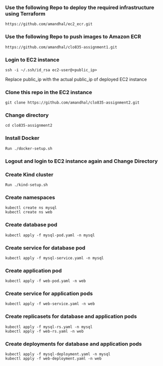 ### Use the following Repo to deploy the required infrastructure using Terraform
```https://github.com/amandhal/ec2_ecr.git```


### Use the following Repo to push images to Amazon ECR
```https://github.com/amandhal/clo835-assignment1.git```


### Login to EC2 instance
```ssh -i ~/.ssh/id_rsa ec2-user@<public_ip>```

Replace public_ip with the actual public_ip of deployed EC2 instance


### Clone this repo in the EC2 instance
```git clone https://github.com/amandhal/clo835-assignment2.git```


### Change directory
```cd clo835-assignment2```


### Install Docker
```Run ./docker-setup.sh```


### Logout and login to EC2 instance again and Change Directory


### Create Kind cluster
```Run ./kind-setup.sh```


### Create namespaces
```
kubectl create ns mysql
kubectl create ns web
```


### Create database pod
```kubectl apply -f mysql-pod.yaml -n mysql```


### Create service for database pod
```kubectl apply -f mysql-service.yaml -n mysql```


### Create application pod
```kubectl apply -f web-pod.yaml -n web```


### Create service for application pods
```kubectl apply -f web-service.yaml -n web```


### Create replicasets for database and application pods
```
kubectl apply -f mysql-rs.yaml -n mysql
kubectl apply -f web-rs.yaml -n web
```


### Create deployments for database and application pods
```
kubectl apply -f mysql-deployment.yaml -n mysql
kubectl apply -f web-deployment.yaml -n web
```

